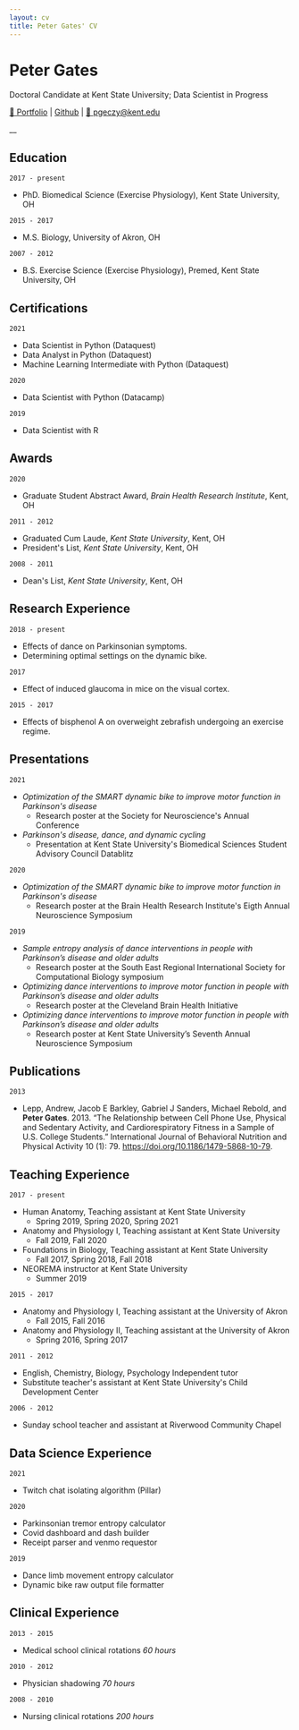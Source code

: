 ```yaml
---
layout: cv
title: Peter Gates' CV
---
```

# Peter Gates
Doctoral Candidate at Kent State University; 
Data Scientist in Progress

<div id="webaddress">
    <a href="https://portfolio.peti.work"> &#128194; Portfolio</a>
  | <a href="https://github.com/pomkos/toc">Github</a>
  | <a href="mailto:pgeczy@kent.edu"> 📧 pgeczy@kent.edu</a>
</div>

__

## Education

`2017 - present`
- PhD. Biomedical Science (Exercise Physiology), Kent State University, OH

`2015 - 2017`
- M.S. Biology, University of Akron, OH

`2007 - 2012`
- B.S. Exercise Science (Exercise Physiology), Premed, Kent State University, OH

## Certifications
`2021`
- Data Scientist in Python (Dataquest)
- Data Analyst in Python (Dataquest)
- Machine Learning Intermediate with Python (Dataquest)

`2020`
- Data Scientist with Python (Datacamp)

`2019`
- Data Scientist with R

## Awards
`2020`
- Graduate Student Abstract Award, *Brain Health Research Institute*, Kent, OH

`2011 - 2012`
- Graduated Cum Laude, *Kent State University*, Kent, OH
- President's List, *Kent State University*, Kent, OH

`2008 - 2011`
- Dean's List, *Kent State University*, Kent, OH

## Research Experience

`2018 - present`
- Effects of dance on Parkinsonian symptoms. 
- Determining optimal settings on the dynamic bike.

`2017`
- Effect of induced glaucoma in mice on the visual cortex.

`2015 - 2017`
- Effects of bisphenol A on overweight zebrafish undergoing an exercise regime.

## Presentations

`2021`
- *Optimization of the SMART dynamic bike to improve motor function in Parkinson's disease*
  - Research poster at the Society for Neuroscience's Annual Conference
- *Parkinson's disease, dance, and dynamic cycling*
  - Presentation at Kent State University's Biomedical Sciences Student Advisory Council Datablitz

`2020`
- *Optimization of the SMART dynamic bike to improve motor function in Parkinson's disease*
  - Research poster at the Brain Health Research Institute's Eigth Annual Neuroscience Symposium

`2019`
- *Sample entropy analysis of dance interventions in people with Parkinson’s disease and older adults*
  - Research poster at the South East Regional International Society for Computational Biology symposium
- *Optimizing dance interventions to improve motor function in people with Parkinson’s disease and older adults*
  - Research poster at the Cleveland Brain Health Initiative
- *Optimizing dance interventions to improve motor function in people with Parkinson’s disease and older adults*
  - Research poster at Kent State University’s Seventh Annual Neuroscience Symposium

## Publications

`2013`
- Lepp, Andrew, Jacob E Barkley, Gabriel J Sanders, Michael Rebold, and __Peter Gates__. 2013. “The Relationship between Cell Phone Use, Physical and Sedentary Activity, and Cardiorespiratory Fitness in a Sample of U.S. College Students.” International Journal of Behavioral Nutrition and Physical Activity 10 (1): 79. https://doi.org/10.1186/1479-5868-10-79.

## Teaching Experience

`2017 - present`
- Human Anatomy, Teaching assistant at Kent State University 
    - Spring 2019, Spring 2020, Spring 2021
- Anatomy and Physiology I, Teaching assistant at Kent State University 
    - Fall 2019, Fall 2020
- Foundations in Biology, Teaching assistant at Kent State University 
    -  Fall 2017, Spring 2018, Fall 2018
- NEOREMA instructor at Kent State University 
    - Summer 2019

`2015 - 2017`
- Anatomy and Physiology I, Teaching assistant at the University of Akron 
    - Fall 2015, Fall 2016
- Anatomy and Physiology II, Teaching assistant at the University of Akron 
    - Spring 2016, Spring 2017

`2011 - 2012`
- English, Chemistry, Biology, Psychology Independent tutor
- Substitute teacher's assistant at Kent State University's Child Development Center

`2006 - 2012`
- Sunday school teacher and assistant at Riverwood Community Chapel

## Data Science Experience
`2021`
- Twitch chat isolating algorithm (Pillar)

`2020`
- Parkinsonian tremor entropy calculator
- Covid dashboard and dash builder
- Receipt parser and venmo requestor

`2019`
- Dance limb movement entropy calculator
- Dynamic bike raw output file formatter

## Clinical Experience
`2013 - 2015`
- Medical school clinical rotations *60 hours*

`2010 - 2012`
- Physician shadowing *70 hours*

`2008 - 2010`
- Nursing clinical rotations *200 hours*

<!---
-- #### Footer

Last updated: April, 2021
-->
